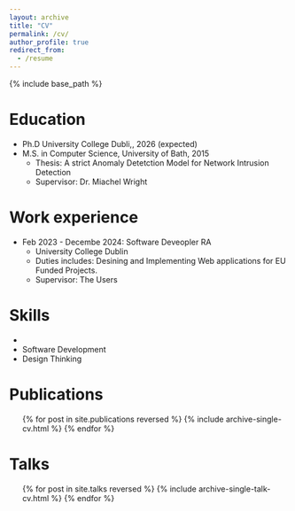 ```yaml
---
layout: archive
title: "CV"
permalink: /cv/
author_profile: true
redirect_from:
  - /resume
---
```


{% include base_path %}

Education
======
* Ph.D University College Dubli,, 2026 (expected)
* M.S. in Computer Science, University of Bath, 2015
  * Thesis: A strict Anomaly Detetction Model for Network Intrusion Detection
  * Supervisor: Dr. Miachel Wright
<!-- * B.S. in GitHub, GitHub University, 2012 -->

Work experience
======
* Feb 2023 - Decembe 2024: Software Deveopler RA
  * University College Dublin
  * Duties includes: Desining and Implementing Web applications for EU Funded Projects.
  * Supervisor: The Users

<!-- * Fall 2015: Research Assistant
  * GitHub University
  * Duties included: Merging pull requests
  * Supervisor: Professor Hub

* Summer 2015: Research Assistant
  * GitHub University
  * Duties included: Tagging issues
  * Supervisor: Professor Git -->
  
Skills
======
* 
* Software Development
  <!-- * Sub-skill 2.1
  * Sub-skill 2.2
  * Sub-skill 2.3 -->
* Design Thinking
  <!-- * Sub-skill 3.1
  * Sub-skill 3.2 -->

Publications
======
  <ul>{% for post in site.publications reversed %}
    {% include archive-single-cv.html %}
  {% endfor %}</ul>
  
Talks
======
  <ul>{% for post in site.talks reversed %}
    {% include archive-single-talk-cv.html  %}
  {% endfor %}</ul>
  
<!-- Teaching
======
  <ul>{% for post in site.teaching reversed %}
    {% include archive-single-cv.html %}
  {% endfor %}</ul>
  
Service and leadership
======
* Currently signed in to 43 different slack teams -->
